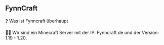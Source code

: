 ## FynnCraft

❓ Was ist Fynncraft überhaupt

👩‍🔧 Wir sind ein Minecraft Server mit der IP: Fynncraft.de und der Version: 1.19 - 1.20.


